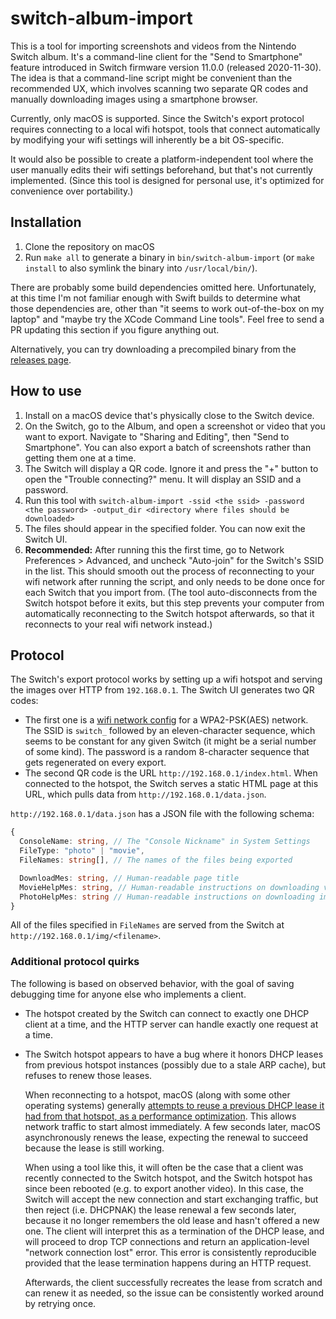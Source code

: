 # switch-album-import

This is a tool for importing screenshots and videos from the Nintendo Switch album. It's a command-line client for the "Send to Smartphone" feature introduced in Switch firmware version 11.0.0 (released 2020-11-30). The idea is that a command-line script might be convenient than the recommended UX, which involves scanning two separate QR codes and manually downloading images using a smartphone browser.

Currently, only macOS is supported. Since the Switch's export protocol requires connecting to a local wifi hotspot, tools that connect automatically by modifying your wifi settings will inherently be a bit OS-specific.

It would also be possible to create a platform-independent tool where the user manually edits their wifi settings beforehand, but that's not currently implemented. (Since this tool is designed for personal use, it's optimized for convenience over portability.)

## Installation

1. Clone the repository on macOS
1. Run `make all` to generate a binary in `bin/switch-album-import` (or `make install` to also symlink the binary into `/usr/local/bin/`).

There are probably some build dependencies omitted here. Unfortunately, at this time I'm not familiar enough with Swift builds to determine what those dependencies are, other than "it seems to work out-of-the-box on my laptop" and "maybe try the XCode Command Line tools". Feel free to send a PR updating this section if you figure anything out.

Alternatively, you can try downloading a precompiled binary from the [releases page](https://github.com/not-an-aardvark/switch-album-import/releases).

## How to use

1. Install on a macOS device that's physically close to the Switch device.
1. On the Switch, go to the Album, and open a screenshot or video that you want to export. Navigate to "Sharing and Editing", then "Send to Smartphone". You can also export a batch of screenshots rather than getting them one at a time.
1. The Switch will display a QR code. Ignore it and press the "+" button to open the "Trouble connecting?" menu. It will display an SSID and a password.
1. Run this tool with `switch-album-import -ssid <the ssid> -password <the password> -output_dir <directory where files should be downloaded>`
1. The files should appear in the specified folder. You can now exit the Switch UI.
1. **Recommended:** After running this the first time, go to Network Preferences > Advanced, and uncheck "Auto-join" for the Switch's SSID in the list. This should smooth out the process of reconnecting to your wifi network after running the script, and only needs to be done once for each Switch that you import from. (The tool auto-disconnects from the Switch hotspot before it exits, but this step prevents your computer from automatically reconnecting to the Switch hotspot afterwards, so that it reconnects to your real wifi network instead.)

## Protocol

The Switch's export protocol works by setting up a wifi hotspot and serving the images over HTTP from `192.168.0.1`. The Switch UI generates two QR codes:

* The first one is a [wifi network config](https://github.com/zxing/zxing/wiki/Barcode-Contents#wi-fi-network-config-android-ios-11) for a WPA2-PSK(AES) network. The SSID is `switch_` followed by an eleven-character sequence, which seems to be constant for any given Switch (it might be a serial number of some kind). The password is a random 8-character sequence that gets regenerated on every export.
* The second QR code is the URL `http://192.168.0.1/index.html`. When connected to the hotspot, the Switch serves a static HTML page at this URL, which pulls data from `http://192.168.0.1/data.json`.

`http://192.168.0.1/data.json` has a JSON file with the following schema:

```ts
{
  ConsoleName: string, // The "Console Nickname" in System Settings
  FileType: "photo" | "movie",
  FileNames: string[], // The names of the files being exported

  DownloadMes: string, // Human-readable page title
  MovieHelpMes: string, // Human-readable instructions on downloading videos from a mobile browser
  PhotoHelpMes: string // Human-readable instructions on downloading images from a mobile browser
}
```

All of the files specified in `FileNames` are served from the Switch at `http://192.168.0.1/img/<filename>`.

### Additional protocol quirks

The following is based on observed behavior, with the goal of saving debugging time for anyone else who implements a client.

* The hotspot created by the Switch can connect to exactly one DHCP client at a time, and the HTTP server can handle exactly one request at a time.
* The Switch hotspot appears to have a bug where it honors DHCP leases from previous hotspot instances (possibly due to a stale ARP cache), but refuses to renew those leases.

    When reconnecting to a hotspot, macOS (along with some other operating systems) generally [attempts to reuse a previous DHCP lease it had from that hotspot, as a performance optimization](https://cafbit.com/post/rapid_dhcp_or_how_do/). This allows network traffic to start almost immediately. A few seconds later, macOS asynchronously renews the lease, expecting the renewal to succeed because the lease is still working.

    When using a tool like this, it will often be the case that a client was recently connected to the Switch hotspot, and the Switch hotspot has since been rebooted (e.g. to export another video). In this case, the Switch will accept the new connection and start exchanging traffic, but then reject (i.e. DHCPNAK) the lease renewal a few seconds later, because it no longer remembers the old lease and hasn't offered a new one. The client will interpret this as a termination of the DHCP lease, and will proceed to drop TCP connections and return an application-level "network connection lost" error. This error is consistently reproducible provided that the lease termination happens during an HTTP request.

    Afterwards, the client successfully recreates the lease from scratch and can renew it as needed, so the issue can be consistently worked around by retrying once.
